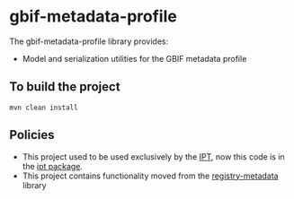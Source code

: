 # gbif-metadata-profile

The gbif-metadata-profile library provides:
 * Model and serialization utilities for the GBIF metadata profile

## To build the project
```
mvn clean install
```

## Policies
 * This project used to be used exclusively by the [IPT](https://github.com/gbif/ipt), now this code is in the [ipt package](gbif-metadata-profile-eml/src/main/java/org/gbif/metadata/eml/ipt).
 * This project contains functionality moved from the [registry-metadata](https://github.com/gbif/registry/tree/master/registry-metadata) library
